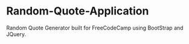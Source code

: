 # Random-Quote-Application

Random Quote Generator built for FreeCodeCamp using BootStrap and JQuery.
